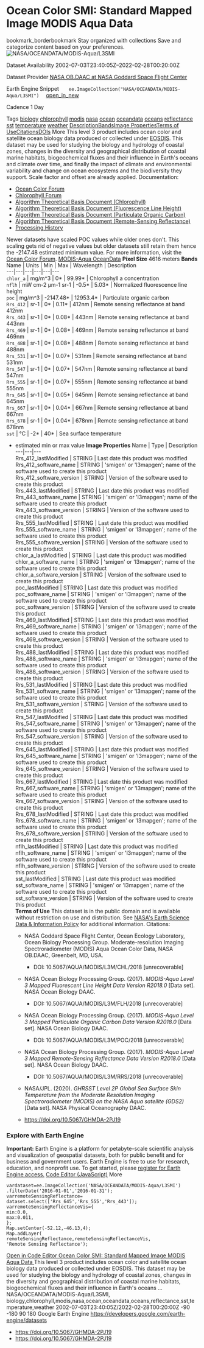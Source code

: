  
#  Ocean Color SMI: Standard Mapped Image MODIS Aqua Data 
bookmark_borderbookmark Stay organized with collections  Save and categorize content based on your preferences.
![NASA/OCEANDATA/MODIS-Aqua/L3SMI](https://developers.google.com/earth-engine/datasets/images/NASA/NASA_OCEANDATA_MODIS-Aqua_L3SMI_sample.png) 

Dataset Availability
    2002-07-03T23:40:05Z–2022-02-28T00:20:00Z 

Dataset Provider
     [ NASA OB.DAAC at NASA Goddard Space Flight Center ](https://oceancolor.gsfc.nasa.gov/) 

Earth Engine Snippet
     `    ee.ImageCollection("NASA/OCEANDATA/MODIS-Aqua/L3SMI")   ` [ open_in_new ](https://code.earthengine.google.com/?scriptPath=Examples:Datasets/NASA/NASA_OCEANDATA_MODIS-Aqua_L3SMI) 

Cadence
    1 Day 

Tags
     [biology](https://developers.google.com/earth-engine/datasets/tags/biology) [chlorophyll](https://developers.google.com/earth-engine/datasets/tags/chlorophyll) [modis](https://developers.google.com/earth-engine/datasets/tags/modis) [nasa](https://developers.google.com/earth-engine/datasets/tags/nasa) [ocean](https://developers.google.com/earth-engine/datasets/tags/ocean) [oceandata](https://developers.google.com/earth-engine/datasets/tags/oceandata) [oceans](https://developers.google.com/earth-engine/datasets/tags/oceans) [reflectance](https://developers.google.com/earth-engine/datasets/tags/reflectance) [sst](https://developers.google.com/earth-engine/datasets/tags/sst) [temperature](https://developers.google.com/earth-engine/datasets/tags/temperature) [weather](https://developers.google.com/earth-engine/datasets/tags/weather)
[Description](https://developers.google.com/earth-engine/datasets/catalog/NASA_OCEANDATA_MODIS-Aqua_L3SMI#description)[Bands](https://developers.google.com/earth-engine/datasets/catalog/NASA_OCEANDATA_MODIS-Aqua_L3SMI#bands)[Image Properties](https://developers.google.com/earth-engine/datasets/catalog/NASA_OCEANDATA_MODIS-Aqua_L3SMI#image-properties)[Terms of Use](https://developers.google.com/earth-engine/datasets/catalog/NASA_OCEANDATA_MODIS-Aqua_L3SMI#terms-of-use)[Citations](https://developers.google.com/earth-engine/datasets/catalog/NASA_OCEANDATA_MODIS-Aqua_L3SMI#citations)[DOIs](https://developers.google.com/earth-engine/datasets/catalog/NASA_OCEANDATA_MODIS-Aqua_L3SMI#dois) More
This level 3 product includes ocean color and satellite ocean biology data produced or collected under [EOSDIS](https://earthdata.nasa.gov/about).
This dataset may be used for studying the biology and hydrology of coastal zones, changes in the diversity and geographical distribution of coastal marine habitats, biogeochemical fluxes and their influence in Earth's oceans and climate over time, and finally the impact of climate and environmental variability and change on ocean ecosystems and the biodiversity they support.
Scale factor and offset are already applied.
Documentation:
  * [Ocean Color Forum](https://oceancolor.gsfc.nasa.gov/forum/oceancolor/forum_show.pl)
  * [Chlorophyll Forum](https://oceancolor.gsfc.nasa.gov/forum/oceancolor/forum_show.pl)
  * [Algorithm Theoretical Basis Document (Chlorophyll)](https://oceancolor.gsfc.nasa.gov/resources/atbd/chlor_a)
  * [Algorithm Theoretical Basis Document (Fluorescence Line Height)](https://oceancolor.gsfc.nasa.gov/resources/atbd/nflh)
  * [Algorithm Theoretical Basis Document (Particulate Organic Carbon)](https://oceancolor.gsfc.nasa.gov/resources/atbd/poc)
  * [Algorithm Theoretical Basis Document (Remote-Sensing Reflectance)](https://oceancolor.gsfc.nasa.gov/resources/atbd/rrs)
  * [Processing History](https://oceancolor.gsfc.nasa.gov/reprocessing)


Newer datasets have scaled POC values while older ones don't. This scaling gets rid of negative values but older datasets still retain them hence the -2147.48 estimated minimum value. For more information, visit the [Ocean Color Forum](https://oceancolor.gsfc.nasa.gov/forum/oceancolor/forum_show.pl).
[MODIS-Aqua OceanData](https://oceancolor.gsfc.nasa.gov/about/missions/aqua/)
**Pixel Size** 4616 meters 
**Bands**
Name | Units | Min | Max | Wavelength | Description  
---|---|---|---|---|---  
`chlor_a` | mg/m^3 |  0*  |  99.99*  | Chlorophyll a concentration  
`nflh` | mW cm-2 μm-1 sr-1 |  -0.5*  |  5.03*  | Normalized fluorescence line height  
`poc` | mg/m^3 |  -2147.48*  |  12953.4*  | Particulate organic carbon  
`Rrs_412` | sr-1 |  0*  |  0.11*  | 412nm | Remote sensing reflectance at band 412nm  
`Rrs_443` | sr-1 |  0*  |  0.08*  | 443nm | Remote sensing reflectance at band 443nm  
`Rrs_469` | sr-1 |  0*  |  0.08*  | 469nm | Remote sensing reflectance at band 469nm  
`Rrs_488` | sr-1 |  0*  |  0.08*  | 488nm | Remote sensing reflectance at band 488nm  
`Rrs_531` | sr-1 |  0*  |  0.07*  | 531nm | Remote sensing reflectance at band 531nm  
`Rrs_547` | sr-1 |  0*  |  0.07*  | 547nm | Remote sensing reflectance at band 547nm  
`Rrs_555` | sr-1 |  0*  |  0.07*  | 555nm | Remote sensing reflectance at band 555nm  
`Rrs_645` | sr-1 |  0*  |  0.05*  | 645nm | Remote sensing reflectance at band 645nm  
`Rrs_667` | sr-1 |  0*  |  0.04*  | 667nm | Remote sensing reflectance at band 667nm  
`Rrs_678` | sr-1 |  0*  |  0.04*  | 678nm | Remote sensing reflectance at band 678nm  
`sst` | °C |  -2*  |  40*  | Sea surface temperature  
* estimated min or max value 
**Image Properties**
Name | Type | Description  
---|---|---  
Rrs_412_lastModified | STRING | Last date this product was modified  
Rrs_412_software_name | STRING | 'smigen' or 'l3mapgen'; name of the software used to create this product  
Rrs_412_software_version | STRING | Version of the software used to create this product  
Rrs_443_lastModified | STRING | Last date this product was modified  
Rrs_443_software_name | STRING | 'smigen' or 'l3mapgen'; name of the software used to create this product  
Rrs_443_software_version | STRING | Version of the software used to create this product  
Rrs_555_lastModified | STRING | Last date this product was modified  
Rrs_555_software_name | STRING | 'smigen' or 'l3mapgen'; name of the software used to create this product  
Rrs_555_software_version | STRING | Version of the software used to create this product  
chlor_a_lastModified | STRING | Last date this product was modified  
chlor_a_software_name | STRING | 'smigen' or 'l3mapgen'; name of the software used to create this product  
chlor_a_software_version | STRING | Version of the software used to create this product  
poc_lastModified | STRING | Last date this product was modified  
poc_software_name | STRING | 'smigen' or 'l3mapgen'; name of the software used to create this product  
poc_software_version | STRING | Version of the software used to create this product  
Rrs_469_lastModified | STRING | Last date this product was modified  
Rrs_469_software_name | STRING | 'smigen' or 'l3mapgen'; name of the software used to create this product  
Rrs_469_software_version | STRING | Version of the software used to create this product  
Rrs_488_lastModified | STRING | Last date this product was modified  
Rrs_488_software_name | STRING | 'smigen' or 'l3mapgen'; name of the software used to create this product  
Rrs_488_software_version | STRING | Version of the software used to create this product  
Rrs_531_lastModified | STRING | Last date this product was modified  
Rrs_531_software_name | STRING | 'smigen' or 'l3mapgen'; name of the software used to create this product  
Rrs_531_software_version | STRING | Version of the software used to create this product  
Rrs_547_lastModified | STRING | Last date this product was modified  
Rrs_547_software_name | STRING | 'smigen' or 'l3mapgen'; name of the software used to create this product  
Rrs_547_software_version | STRING | Version of the software used to create this product  
Rrs_645_lastModified | STRING | Last date this product was modified  
Rrs_645_software_name | STRING | 'smigen' or 'l3mapgen'; name of the software used to create this product  
Rrs_645_software_version | STRING | Version of the software used to create this product  
Rrs_667_lastModified | STRING | Last date this product was modified  
Rrs_667_software_name | STRING | 'smigen' or 'l3mapgen'; name of the software used to create this product  
Rrs_667_software_version | STRING | Version of the software used to create this product  
Rrs_678_lastModified | STRING | Last date this product was modified  
Rrs_678_software_name | STRING | 'smigen' or 'l3mapgen'; name of the software used to create this product  
Rrs_678_software_version | STRING | Version of the software used to create this product  
nflh_lastModified | STRING | Last date this product was modified  
nflh_software_name | STRING | 'smigen' or 'l3mapgen'; name of the software used to create this product  
nflh_software_version | STRING | Version of the software used to create this product  
sst_lastModified | STRING | Last date this product was modified  
sst_software_name | STRING | 'smigen' or 'l3mapgen'; name of the software used to create this product  
sst_software_version | STRING | Version of the software used to create this product  
**Terms of Use**
This dataset is in the public domain and is available without restriction on use and distribution. See [NASA's Earth Science Data & Information Policy](https://www.earthdata.nasa.gov/engage/open-data-services-and-software/data-and-information-policy) for additional information.
Citations:
  * NASA Goddard Space Flight Center, Ocean Ecology Laboratory, Ocean Biology Processing Group. Moderate-resolution Imaging Spectroradiometer (MODIS) Aqua Ocean Color Data, NASA OB.DAAC, Greenbelt, MD, USA.
    * DOI: 10.5067/AQUA/MODIS/L3M/CHL/2018 [unrecoverable]
  * NASA Ocean Biology Processing Group. (2017). _MODIS-Aqua Level 3 Mapped Fluorescent Line Height Data Version R2018.0_ [Data set]. NASA Ocean Biology DAAC.
    * DOI: 10.5067/AQUA/MODIS/L3M/FLH/2018 [unrecoverable]
  * NASA Ocean Biology Processing Group. (2017). _MODIS-Aqua Level 3 Mapped Particulate Organic Carbon Data Version R2018.0_ [Data set]. NASA Ocean Biology DAAC.
    * DOI: 10.5067/AQUA/MODIS/L3M/POC/2018 [unrecoverable]
  * NASA Ocean Biology Processing Group. (2017). _MODIS-Aqua Level 3 Mapped Remote-Sensing Reflectance Data Version R2018.0_ [Data set]. NASA Ocean Biology DAAC.
    * DOI: 10.5067/AQUA/MODIS/L3M/RRS/2018 [unrecoverable]
  * NASA/JPL. (2020). _GHRSST Level 2P Global Sea Surface Skin Temperature from the Moderate Resolution Imaging Spectroradiometer (MODIS) on the NASA Aqua satellite (GDS2)_ [Data set]. NASA Physical Oceanography DAAC.


  * [ https://doi.org/10.5067/GHMDA-2PJ19 ](https://doi.org/10.5067/GHMDA-2PJ19)


### Explore with Earth Engine
**Important:** Earth Engine is a platform for petabyte-scale scientific analysis and visualization of geospatial datasets, both for public benefit and for business and government users. Earth Engine is free to use for research, education, and nonprofit use. To get started, please [register for Earth Engine access.](https://console.cloud.google.com/earth-engine)
[Code Editor (JavaScript)](https://developers.google.com/earth-engine/datasets/catalog/NASA_OCEANDATA_MODIS-Aqua_L3SMI#code-editor-javascript-sample) More
```
vardataset=ee.ImageCollection('NASA/OCEANDATA/MODIS-Aqua/L3SMI')
.filterDate('2016-01-01','2016-01-31');
varremoteSensingReflectance=
dataset.select(['Rrs_645','Rrs_555','Rrs_443']);
varremoteSensingReflectanceVis={
min:0.0,
max:0.011,
};
Map.setCenter(-52.12,-46.13,4);
Map.addLayer(
remoteSensingReflectance,remoteSensingReflectanceVis,
'Remote Sensing Reflectance');
```
[ Open in Code Editor ](https://code.earthengine.google.com/?scriptPath=Examples:Datasets/NASA/NASA_OCEANDATA_MODIS-Aqua_L3SMI)
[ Ocean Color SMI: Standard Mapped Image MODIS Aqua Data ](https://developers.google.com/earth-engine/datasets/catalog/NASA_OCEANDATA_MODIS-Aqua_L3SMI)
This level 3 product includes ocean color and satellite ocean biology data produced or collected under EOSDIS. This dataset may be used for studying the biology and hydrology of coastal zones, changes in the diversity and geographical distribution of coastal marine habitats, biogeochemical fluxes and their influence in Earth's oceans …
NASA/OCEANDATA/MODIS-Aqua/L3SMI, biology,chlorophyll,modis,nasa,ocean,oceandata,oceans,reflectance,sst,temperature,weather 
2002-07-03T23:40:05Z/2022-02-28T00:20:00Z
-90 -180 90 180 
Google Earth Engine
https://developers.google.com/earth-engine/datasets
  * [ https://doi.org/10.5067/GHMDA-2PJ19 ](https://doi.org/https://oceancolor.gsfc.nasa.gov/)
  * [ https://doi.org/10.5067/GHMDA-2PJ19 ](https://doi.org/https://developers.google.com/earth-engine/datasets/catalog/NASA_OCEANDATA_MODIS-Aqua_L3SMI)


